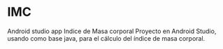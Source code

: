 # IMC
Android studio app Indice de Masa corporal
Proyecto en Android Studio, usando como base java, para el cálculo del índice de masa corporal.
